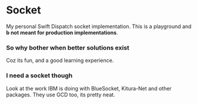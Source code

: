 # Socket

My personal Swift Dispatch socket implementation.
This is a playground and **b not meant for production implementations**.

### So why bother when better solutions exist

Coz its fun, and a good learning experience.

### I need a socket though

Look at the work IBM is doing with BlueSocket, Kitura-Net and other packages. They use GCD too, its pretty neat.